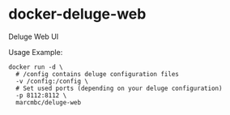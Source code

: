 # docker-deluge-web
Deluge Web UI

Usage Example:

```
docker run -d \
  # /config contains deluge configuration files
  -v /config:/config \
  # Set used ports (depending on your deluge configuration)
  -p 8112:8112 \ 
  marcmbc/deluge-web
```
